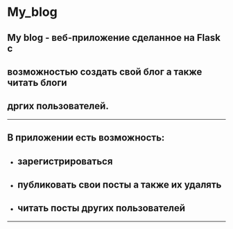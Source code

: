 # My_blog

## My blog - веб-приложение сделанное на Flask c 
## возможностью создать свой блог а также читать блоги 
## дргих пользователей. 


---
## В приложении есть возможность:
- ## зарегистрироваться
- ## публиковать свои посты а также их удалять
- ## читать посты других пользователей

--- 
